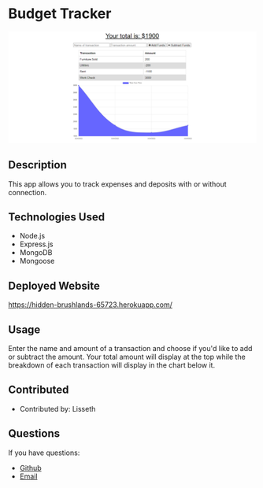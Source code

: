 # Budget Tracker

![](public/images/screenshot.png)


## Description
  
  This app allows you to track expenses and deposits with or without connection.

  ## Technologies Used

  * Node.js
  * Express.js
  * MongoDB
  * Mongoose
  
  ## Deployed Website

   https://hidden-brushlands-65723.herokuapp.com/

  ## Usage

  Enter the name and amount of a transaction and choose if you'd like to add or subtract the amount. Your total amount will display at the top while the breakdown of each transaction will display in the chart below it.


  ## Contributed

  * Contributed by: Lisseth


  ## Questions

  If you have questions:
  * [Github](https://github.com/lissethdiaz)
  * [Email](mailto:lissdiaz15@gmail.com) 
